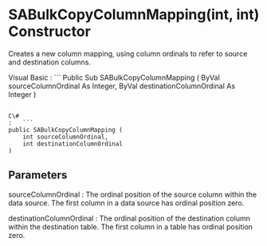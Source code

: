 <!-- loio3c0db75a6c5f10148196b0e7ff53b7b9 -->

# SABulkCopyColumnMapping\(int, int\) Constructor

Creates a new column mapping, using column ordinals to refer to source and destination columns.



Visual Basic
:   ```
Public Sub SABulkCopyColumnMapping (
    ByVal sourceColumnOrdinal As Integer,
    ByVal destinationColumnOrdinal As Integer
)
```

C\#
:   ```
public SABulkCopyColumnMapping (
    int sourceColumnOrdinal,
    int destinationColumnOrdinal
)
```



## Parameters

sourceColumnOrdinal
:   The ordinal position of the source column within the data source. The first column in a data source has ordinal position zero.

destinationColumnOrdinal
:   The ordinal position of the destination column within the destination table. The first column in a table has ordinal position zero.

